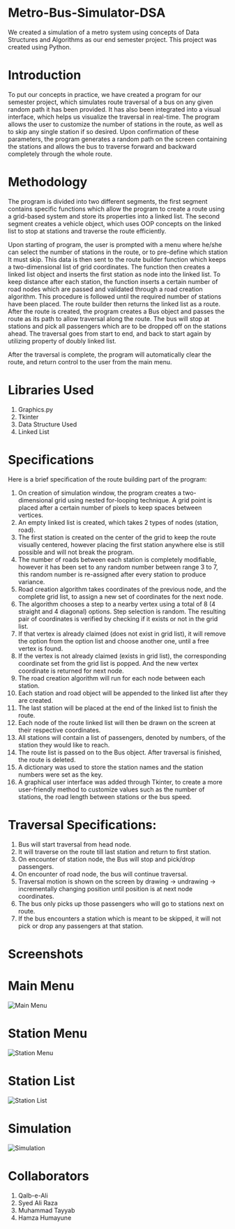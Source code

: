 # Metro-Bus-Simulator-DSA
We created a simulation of a metro system using concepts of Data Structures and Algorithms as our end semester project. This project was created using Python.

# Introduction
To put our concepts in practice, we have created a program for our semester project, which simulates route traversal of a bus on any given random path it has been provided. It has also been integrated into a visual interface, which helps us visualize the traversal in real-time. The program allows the user to customize the number of stations in the route, as well as to skip any single station if so desired. Upon confirmation of these parameters, the program generates a random path on the screen containing the stations and allows the bus to traverse forward and backward completely through the whole route.

# Methodology
The program is divided into two different segments, the first segment contains specific functions which allow the program to create a route using a grid-based system and store its properties into a linked list. The second segment creates a vehicle object, which uses OOP concepts on the linked list to stop at stations and traverse the route efficiently.

Upon starting of program, the user is prompted with a menu where he/she can select the number of stations in the route, or to pre-define which station It must skip. This data is then sent to the route builder function which keeps a two-dimensional list of grid coordinates. The function then creates a linked list object and inserts the first station as node into the linked list. To keep distance after each station, the function inserts a certain number of road nodes which are passed and validated through a road creation algorithm. This procedure is followed until the required number of stations have been placed. The route builder then returns the linked list as a route. After the route is created, the program creates a Bus object and passes the route as its path to allow traversal along the route. The bus will stop at stations and pick all passengers which are to be dropped off on the stations ahead. The traversal goes from start to end, and back to start again by utilizing property of doubly linked list.

After the traversal is complete, the program will automatically clear the route, and return control to the user from the main menu.

# Libraries Used
1) Graphics.py
2) Tkinter
3) Data Structure Used
4) Linked List

# Specifications
Here is a brief specification of the route building part of the program:

1) On creation of simulation window, the program creates a two-dimensional grid using nested for-looping technique. A grid point is placed after a certain number of pixels to keep spaces between vertices.
2) An empty linked list is created, which takes 2 types of nodes (station, road).
3) The first station is created on the center of the grid to keep the route visually centered, however placing the first station anywhere else is still possible and will not break the program.
4) The number of roads between each station is completely modifiable, however it has been set to any random number between range 3 to 7, this random number is re-assigned after every station to produce variance.
5) Road creation algorithm takes coordinates of the previous node, and the complete grid list, to assign a new set of coordinates for the next node.
6) The algorithm chooses a step to a nearby vertex using a total of 8 (4 straight and 4 diagonal) options. Step selection is random. The resulting pair of coordinates is verified by checking if it exists or not in the grid list.
7) If that vertex is already claimed (does not exist in grid list), it will remove the option from the option list and choose another one, until a free vertex is found.
8) If the vertex is not already claimed (exists in grid list), the corresponding coordinate set from the grid list is popped. And the new vertex coordinate is returned for next node.
9) The road creation algorithm will run for each node between each station.
10) Each station and road object will be appended to the linked list after they are created.
11) The last station will be placed at the end of the linked list to finish the route.
12) Each node of the route linked list will then be drawn on the screen at their respective coordinates.
13) All stations will contain a list of passengers, denoted by numbers, of the station they would like to reach.
14) The route list is passed on to the Bus object. After traversal is finished, the route is deleted.
15) A dictionary was used to store the station names and the station numbers were set as the key.
16) A graphical user interface was added through Tkinter, to create a more user-friendly method to customize values such as the number of stations, the road length between stations or the bus speed.

# Traversal Specifications:
1) Bus will start traversal from head node.
2) It will traverse on the route till last station and return to first station.
3) On encounter of station node, the Bus will stop and pick/drop passengers.
4) On encounter of road node, the bus will continue traversal.
5) Traversal motion is shown on the screen by drawing -> undrawing -> incrementally changing position until position is at next node coordinates.
6) The bus only picks up those passengers who will go to stations next on route.
7) If the bus encounters a station which is meant to be skipped, it will not pick or drop any passengers at that station.

# Screenshots
# Main Menu
![Main Menu](https://user-images.githubusercontent.com/91963525/193408973-611bd007-ac30-413a-8116-53ce7bbb9a3e.png)

# Station Menu
![Station Menu](https://user-images.githubusercontent.com/91963525/193408990-75cd3c6b-9e91-4ff7-8704-0169a195a1ac.png)

# Station List
![Station List](https://user-images.githubusercontent.com/91963525/193409005-c5c54e06-c174-4606-bb41-01d08c7d3e3f.png)

# Simulation
![Simulation](https://user-images.githubusercontent.com/91963525/193409013-4fd1e74b-53f3-4ede-b5fa-66222f21839d.png)

# Collaborators
1) Qalb-e-Ali
2) Syed Ali Raza
3) Muhammad Tayyab
4) Hamza Humayune
